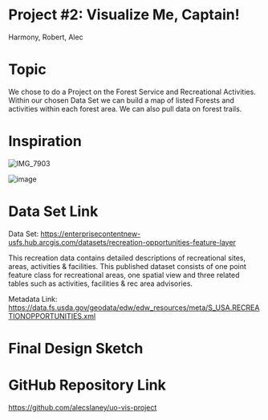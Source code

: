 # Project #2: Visualize Me, Captain!
Harmony, Robert, Alec

# Topic

We chose to do a Project on the Forest Service and Recreational Activities.  Within our chosen Data Set we can build a map of listed Forests and activities within each forest area. We can also pull data on forest trails.


# Inspiration

![IMG_7903](https://user-images.githubusercontent.com/57730593/79036280-a1903d80-7b7b-11ea-8732-962c3ba09238.jpg)

![image](https://user-images.githubusercontent.com/57730593/79036857-22056d00-7b81-11ea-8b4c-87351add28d5.png)

# Data Set Link

Data Set: https://enterprisecontentnew-usfs.hub.arcgis.com/datasets/recreation-opportunities-feature-layer

This recreation data contains detailed descriptions of recreational sites, areas, activities & facilities. This published dataset consists of one point feature class for recreational areas, one spatial view and three related tables such as activities, facilities & rec area advisories. 

Metadata Link:  https://data.fs.usda.gov/geodata/edw/edw_resources/meta/S_USA.RECREATIONOPPORTUNITIES.xml

# Final Design Sketch



# GitHub Repository Link

https://github.com/alecslaney/uo-vis-project
